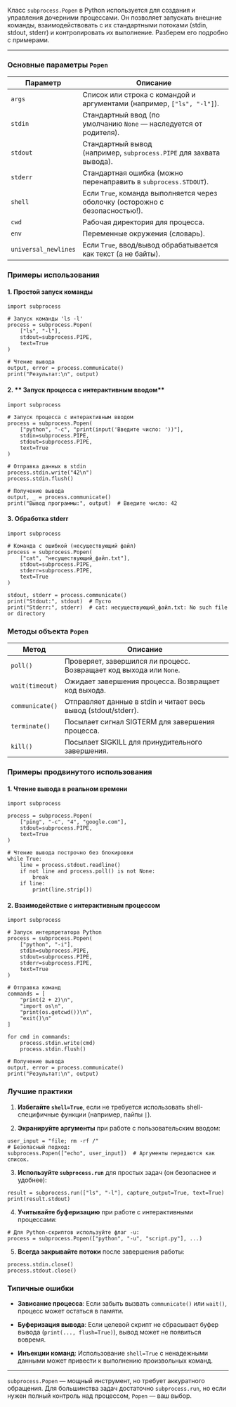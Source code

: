 


Класс `subprocess.Popen` в Python используется для создания и управления дочерними процессами. Он позволяет запускать внешние команды, взаимодействовать с их стандартными потоками (stdin, stdout, stderr) и контролировать их выполнение. Разберем его подробно с примерами.

---

### **Основные параметры `Popen`**

| Параметр             | Описание                                                                      |
| -------------------- | ----------------------------------------------------------------------------- |
| `args`               | Список или строка с командой и аргументами (например, `["ls", "-l"]`).        |
| `stdin`              | Стандартный ввод (по умолчанию `None` — наследуется от родителя).             |
| `stdout`             | Стандартный вывод (например, `subprocess.PIPE` для захвата вывода).           |
| `stderr`             | Стандартная ошибка (можно перенаправить в `subprocess.STDOUT`).               |
| `shell`              | Если `True`, команда выполняется через оболочку (осторожно с безопасностью!). |
| `cwd`                | Рабочая директория для процесса.                                              |
| `env`                | Переменные окружения (словарь).                                               |
| `universal_newlines` | Если `True`, ввод/вывод обрабатывается как текст (а не байты).                |
### **Примеры использования**

#### 1. **Простой запуск команды**

```
import subprocess

# Запуск команды 'ls -l'
process = subprocess.Popen(
    ["ls", "-l"], 
    stdout=subprocess.PIPE, 
    text=True
)

# Чтение вывода
output, error = process.communicate()
print("Результат:\n", output)
```

#### 2. ** Запуск процесса с интерактивным вводом**
```
import subprocess

# Запуск процесса с интерактивным вводом
process = subprocess.Popen(
    ["python", "-c", "print(input('Введите число: '))"], 
    stdin=subprocess.PIPE, 
    stdout=subprocess.PIPE, 
    text=True
)

# Отправка данных в stdin
process.stdin.write("42\n")
process.stdin.flush()

# Получение вывода
output, _ = process.communicate()
print("Вывод программы:", output)  # Введите число: 42
```



#### 3. **Обработка stderr**
```
import subprocess

# Команда с ошибкой (несуществующий файл)
process = subprocess.Popen(
    ["cat", "несуществующий_файл.txt"], 
    stdout=subprocess.PIPE, 
    stderr=subprocess.PIPE, 
    text=True
)

stdout, stderr = process.communicate()
print("Stdout:", stdout)  # Пусто
print("Stderr:", stderr)  # cat: несуществующий_файл.txt: No such file or directory
```
### **Методы объекта `Popen`**

| Метод           | Описание                                                            |
| --------------- | ------------------------------------------------------------------- |
| `poll()`        | Проверяет, завершился ли процесс. Возвращает код выхода или `None`. |
| `wait(timeout)` | Ожидает завершения процесса. Возвращает код выхода.                 |
| `communicate()` | Отправляет данные в stdin и читает весь вывод (stdout/stderr).      |
| `terminate()`   | Посылает сигнал SIGTERM для завершения процесса.                    |
| `kill()`        | Посылает SIGKILL для принудительного завершения.                    |
### **Примеры продвинутого использования**

#### 1. **Чтение вывода в реальном времени**
```
import subprocess

process = subprocess.Popen(
    ["ping", "-c", "4", "google.com"], 
    stdout=subprocess.PIPE, 
    text=True
)

# Чтение вывода построчно без блокировки
while True:
    line = process.stdout.readline()
    if not line and process.poll() is not None:
        break
    if line:
        print(line.strip())
```
#### 2. **Взаимодействие с интерактивным процессом**
```
import subprocess

# Запуск интерпретатора Python
process = subprocess.Popen(
    ["python", "-i"], 
    stdin=subprocess.PIPE, 
    stdout=subprocess.PIPE, 
    stderr=subprocess.PIPE, 
    text=True
)

# Отправка команд
commands = [
    "print(2 + 2)\n",
    "import os\n",
    "print(os.getcwd())\n",
    "exit()\n"
]

for cmd in commands:
    process.stdin.write(cmd)
    process.stdin.flush()

# Получение вывода
output, error = process.communicate()
print("Результат:\n", output)
```
### **Лучшие практики**

1. **Избегайте `shell=True`**, если не требуется использовать shell-специфичные функции (например, пайпы `|`).
    
2. **Экранируйте аргументы** при работе с пользовательским вводом:
```
user_input = "file; rm -rf /"
# Безопасный подход:
subprocess.Popen(["echo", user_input])  # Аргументы передаются как список.
```
3. **Используйте `subprocess.run`** для простых задач (он безопаснее и удобнее):
```
result = subprocess.run(["ls", "-l"], capture_output=True, text=True)
print(result.stdout)
```
4. **Учитывайте буферизацию** при работе с интерактивными процессами:
```
# Для Python-скриптов используйте флаг -u:
process = subprocess.Popen(["python", "-u", "script.py"], ...)
```
5. **Всегда закрывайте потоки** после завершения работы:
```
process.stdin.close()
process.stdout.close()
```
### **Типичные ошибки**

- **Зависание процесса**: Если забыть вызвать `communicate()` или `wait()`, процесс может остаться в памяти.
    
- **Буферизация вывода**: Если целевой скрипт не сбрасывает буфер вывода (`print(..., flush=True)`), вывод может не появиться вовремя.
    
- **Инъекции команд**: Использование `shell=True` с ненадежными данными может привести к выполнению произвольных команд.
    

---

`subprocess.Popen` — мощный инструмент, но требует аккуратного обращения. Для большинства задач достаточно `subprocess.run`, но если нужен полный контроль над процессом, `Popen` — ваш выбор.